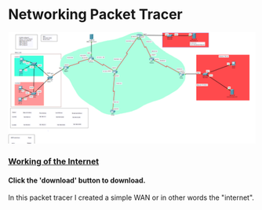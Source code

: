 # Networking Packet Tracer

![Screenshot](ptInternet.PNG)

### [Working of the Internet](https://github.com/UmutErgunes/Networking-Security/blob/master/Networking%20-%20Cisco/Lan-Wan-DNS-Internet.pkt) 
#### Click the 'download' button to download.

In this packet tracer I created a simple WAN or in other words the "internet".

